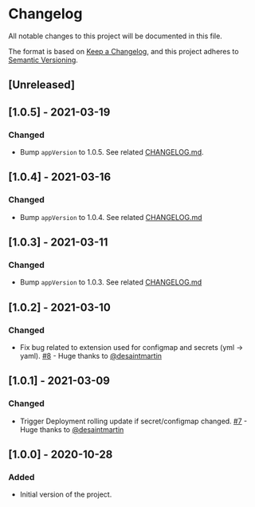 # Changelog

All notable changes to this project will be documented in this file.

The format is based on [Keep a Changelog](https://keepachangelog.com/en/1.0.0/),
and this project adheres to [Semantic Versioning](https://semver.org/spec/v2.0.0.html).

## [Unreleased]

## [1.0.5] - 2021-03-19

### Changed

- Bump `appVersion` to 1.0.5. See related [CHANGELOG.md](https://github.com/julb/alertmanager-gchat-integration/blob/main/CHANGELOG.md).

## [1.0.4] - 2021-03-16

### Changed

- Bump `appVersion` to 1.0.4. See related [CHANGELOG.md](https://github.com/julb/alertmanager-gchat-integration/blob/main/CHANGELOG.md)

## [1.0.3] - 2021-03-11

### Changed

- Bump `appVersion` to 1.0.3. See related [CHANGELOG.md](https://github.com/julb/alertmanager-gchat-integration/blob/main/CHANGELOG.md)

## [1.0.2] - 2021-03-10

### Changed

- Fix bug related to extension used for configmap and secrets (yml -> yaml). [#8](https://github.com/julb/helm-charts/pull/8) - Huge thanks to [@desaintmartin](https://github.com/desaintmartin)

## [1.0.1] - 2021-03-09

### Changed

- Trigger Deployment rolling update if secret/configmap changed. [#7](https://github.com/julb/helm-charts/pull/7) - Huge thanks to [@desaintmartin](https://github.com/desaintmartin)

## [1.0.0] - 2020-10-28

### Added

- Initial version of the project.
